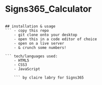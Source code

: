 # Signs365_Calculator
``` this is the Signs365 Code Assessment completed to show my basic knowledge of JavaScript. Inside this repository is a functional calculator that can complete basic arithmetic with addition, subtraction, multiplication, division and percentage.  

## installation & usage
``` - copy this repo
    - git clone onto your desktop
    - open this in a code editor of choice
    - open on a live server
    - & crunch some numbers!

``` tech/languages used: 
    - HTML5
    - CSS3
    - JavaScript

    ``` by claire labry for Signs365